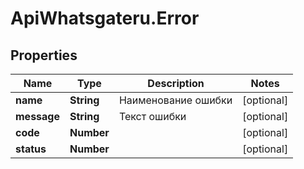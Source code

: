 # ApiWhatsgateru.Error

## Properties
Name | Type | Description | Notes
------------ | ------------- | ------------- | -------------
**name** | **String** | Наименование ошибки | [optional] 
**message** | **String** | Текст ошибки | [optional] 
**code** | **Number** |  | [optional] 
**status** | **Number** |  | [optional] 
